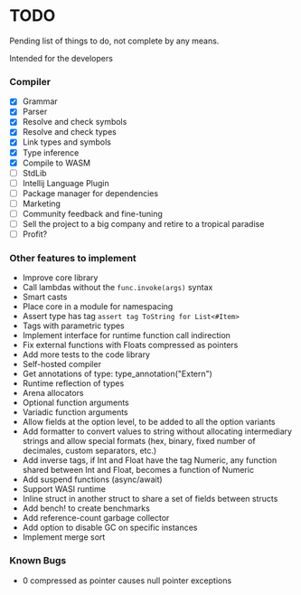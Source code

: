 # TODO

Pending list of things to do, not complete by any means.

Intended for the developers

### Compiler

- [x] Grammar
- [x] Parser
- [x] Resolve and check symbols
- [x] Resolve and check types
- [x] Link types and symbols
- [x] Type inference
- [x] Compile to WASM
- [ ] StdLib
- [ ] Intellij Language Plugin
- [ ] Package manager for dependencies
- [ ] Marketing
- [ ] Community feedback and fine-tuning
- [ ] Sell the project to a big company and retire to a tropical paradise
- [ ] Profit?

### Other features to implement

- Improve core library
- Call lambdas without the `func.invoke(args)` syntax
- Smart casts
- Place core in a module for namespacing
- Assert type has tag `assert tag ToString for List<#Item>`
- Tags with parametric types
- Implement interface for runtime function call indirection
- Fix external functions with Floats compressed as pointers
- Add more tests to the code library
- Self-hosted compiler
- Get annotations of type: type_annotation<Box>("Extern")
- Runtime reflection of types
- Arena allocators
- Optional function arguments
- Variadic function arguments
- Allow fields at the option level, to be added to all the option variants
- Add formatter to convert values to string without allocating intermediary strings and allow special formats (hex,
  binary, fixed number of decimales, custom separators, etc.)
- Add inverse tags, if Int and Float have the tag Numeric, any function shared between Int and Float, becomes a function
  of Numeric
- Add suspend functions (async/await)
- Support WASI runtime
- Inline struct in another struct to share a set of fields between structs
- Add bench! to create benchmarks
- Add reference-count garbage collector
- Add option to disable GC on specific instances
- Implement merge sort

### Known Bugs

- 0 compressed as pointer causes null pointer exceptions
